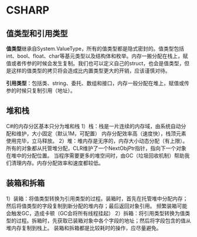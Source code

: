 # CSHARP
## 值类型和引用类型
**值类型**继承自System.ValueType，所有的值类型都是隐式密封的。值类型包括int、bool、float、char等基元类型以及结构体和枚举。内存一搬分配在栈上，赋值或者传参的时候会发生复制。我们也可以定义自己的struct，也会是值类型，但是这样的值类型的拷贝将会造成比内置类型更大的开销，应该谨慎对待。

**引用类型**：包括类、string、委托、数组和接口，内存一般分配在堆上，赋值或传参的时候只复制引用（地址）。

## 堆和栈
C#的内存分区基本只分为堆和栈
1）栈：栈是一片连续的内存域，由系统自动分配和维护，大小固定（默认1M，可配置）
内存分配效率高（速度快），栈顶元素使用完毕，立马释放。
2）堆：堆内存是无序的，内存大小动态分配（有上限）。所有的对象都从托管堆分配，CLR维护了一个NextObjPtr指针，指向下一个对象在堆中的分配位置。
当程序需要更多的堆空间时，由GC（垃圾回收机制）帮助我们清理内存。内存分配效率和速度都较低。

## 装箱和拆箱
1）装箱：将值类型转换为引用类型的过程。装箱时，首先在托管堆中分配内存；然后将值类型的字段复制到新分配的堆内存；最后返回对象引用。
频繁装箱可能会触发GC，造成卡顿（GC会将所有线程挂起）
2）拆箱：将引用类型转换为值类型的过程。拆箱时，先获取已装箱对象中各个字段的地址；然后将字段包含的值从堆内存复制到栈上。
装箱和拆箱都是比较耗时的操作，应尽量避免。
